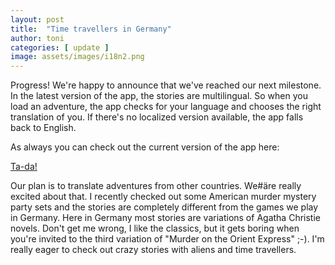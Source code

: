 ```yaml
---
layout: post
title:  "Time travellers in Germany"
author: toni
categories: [ update ]
image: assets/images/i18n2.png
---
```

Progress! We're happy to announce that we've reached our next milestone. In the latest version of the app, the stories are multilingual. So when you load an adventure, the app checks for your language and chooses the right translation  of you. If there's no localized version available, the app falls back to English. 

As always you can check out the current version of the app here:


[Ta-da!](/preview/)

Our plan is to translate adventures from other countries. We#äre really excited about that. I recently checked out some American murder mystery party sets and the stories are completely different from the games we play in Germany. Here in Germany most stories are variations of Agatha Christie novels. Don't get me wrong, I like the classics, but it gets boring when you're invited to the third variation of "Murder on the Orient Express" ;-). I'm really eager to check out crazy stories with aliens and time travellers. 


